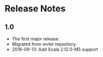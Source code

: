 Release Notes
====

## 1.0

- The first major release.
- Migrated from wvlet repository.
- 2016-09-13: Add Scala 2.12.0-M5 support
